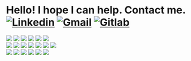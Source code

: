 # Hello! I hope I can help. Contact me. [![Linkedin](https://img.shields.io/badge/LinkedIn-0077B5?style=for-the-badge&logo=linkedin&logoColor=white)](https://www.linkedin.com/in/rubem-mazetto/)      [![Gmail](https://img.shields.io/badge/Gmail-D14836?style=for-the-badge&logo=gmail&logoColor=white)](https://mail.google.com/mail/u/0/#inbox?compose=DmwnWrRlQzFbjPxMbscJVGlNrnCkkLBDKMkDmKKRDrPqzVfhKWMxljjlnrmJhcRZqBDmcvlPWcfQ)      [![Gitlab](https://img.shields.io/badge/GitLab-330F63?style=for-the-badge&logo=gitlab&logoColor=white)](https://gitlab.com/Rubem9)

<div style="display: inline_block">
  <img src="https://img.shields.io/badge/docker-%230db7ed.svg?style=for-the-badge&logo=docker&logoColor=white" /> 
  
  <img src="https://img.shields.io/badge/TypeScript-007ACC?style=for-the-badge&logo=typescript&logoColor=white" />

  <img src="https://img.shields.io/badge/Next-black?style=for-the-badge&logo=next.js&logoColor=white" />

  <img src="https://img.shields.io/badge/Node.js-43853D?style=for-the-badge&logo=node.js&logoColor=white" />

  <img src="https://img.shields.io/badge/Express.js-404D59?style=for-the-badge" />

  <img src="https://img.shields.io/badge/zod-%233068b7.svg?style=for-the-badge&logo=zod&logoColor=white" />


  <br/>

  <img src="https://img.shields.io/badge/React_Native-20232A?style=for-the-badge&logo=react&logoColor=61DAFB" />

  <img src="https://img.shields.io/badge/Ionic-3880FF?style=for-the-badge&logo=ionic&logoColor=white" />
    
  <img src="https://img.shields.io/badge/firebase-a08021?style=for-the-badge&logo=firebase&logoColor=ffcd34" />

  <img src="https://img.shields.io/badge/MySQL-005C84?style=for-the-badge&logo=mysql&logoColor=white" />

  <img src="https://img.shields.io/badge/PostgreSQL-316192?style=for-the-badge&logo=postgresql&logoColor=white" />

  <img src="https://img.shields.io/badge/PHP-777BB4?style=for-the-badge&logo=php&logoColor=white" />

  <img src="https://img.shields.io/badge/Laravel-FF2D20?style=for-the-badge&logo=laravel&logoColor=white" />


  <br/>

    
  <img src="https://img.shields.io/badge/Heroku-430098?style=for-the-badge&logo=heroku&logoColor=white" />

  <img src="https://img.shields.io/badge/MUI-%230081CB.svg?style=for-the-badge&logo=mui&logoColor=white" />

  <img src="https://img.shields.io/badge/SASS-hotpink.svg?style=for-the-badge&logo=SASS&logoColor=white" />
  
  <img src="https://img.shields.io/badge/Tailwind_CSS-38B2AC?style=for-the-badge&logo=tailwind-css&logoColor=white" />

  <img src="https://img.shields.io/badge/Bootstrap-563D7C?style=for-the-badge&logo=bootstrap&logoColor=white" />

 <img src="https://img.shields.io/badge/-AntDesign-%230170FE?style=for-the-badge&logo=ant-design&logoColor=white" />



</div>

